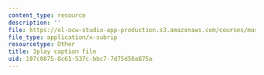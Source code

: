 ```yaml
---
content_type: resource
description: ''
file: https://ol-ocw-studio-app-production.s3.amazonaws.com/courses/mas-s62-cryptocurrency-engineering-and-design-spring-2018/107c08758c61537cbbc77d75d50a875a_zYzEmBlJ77s.vtt
file_type: application/x-subrip
resourcetype: Other
title: 3play caption file
uid: 107c0875-8c61-537c-bbc7-7d75d50a875a
---
```

